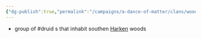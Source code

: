 ```yaml
---
{"dg-publish":true,"permalink":"/campaigns/a-dance-of-matter/clans/woodsingers/"}
---
```


- group of #druid s that inhabit southen [Harken](Campaigns/A%20Dance%20of%20Matter/Locations%20📌/Harken.md) woods